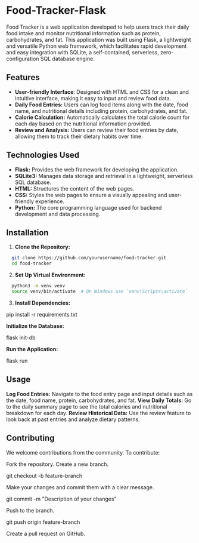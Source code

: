 # Food-Tracker-Flask
Food Tracker is a web application developed to help users track their daily food intake and monitor nutritional information such as protein, carbohydrates, and fat. This application was built using Flask, a lightweight and versatile Python web framework, which facilitates rapid development and easy integration with SQLite, a self-contained, serverless, zero-configuration SQL database engine.

## Features
- **User-friendly Interface**: Designed with HTML and CSS for a clean and intuitive interface, making it easy to input and review food data.
- **Daily Food Entries:** Users can log food items along with the date, food name, and nutritional details including protein, carbohydrates, and fat.
- **Calorie Calculation:** Automatically calculates the total calorie count for each day based on the nutritional information provided.
- **Review and Analysis:** Users can review their food entries by date, allowing them to track their dietary habits over time.

## Technologies Used
- **Flask:** Provides the web framework for developing the application.
- **SQLite3:** Manages data storage and retrieval in a lightweight, serverless SQL database.
- **HTML:** Structures the content of the web pages.
- **CSS:** Styles the web pages to ensure a visually appealing and user-friendly experience.
- **Python:** The core programming language used for backend development and data processing.

## Installation
1. **Clone the Repository:**
```bash 
  git clone https://github.com/yourusername/food-tracker.git
  cd food-tracker
```

2. **Set Up Virtual Environment:**
```bash
  python3 -m venv venv
  source venv/bin/activate  # On Windows use `venv\Scripts\activate`
```

3. **Install Dependencies:**

  pip install -r requirements.txt

**Initialize the Database:**

  flask init-db

**Run the Application:**

  flask run

## Usage
**Log Food Entries:** Navigate to the food entry page and input details such as the date, food name, protein, carbohydrates, and fat.
**View Daily Totals:** Go to the daily summary page to see the total calories and nutritional breakdown for each day.
**Review Historical Data:** Use the review feature to look back at past entries and analyze dietary patterns.

## Contributing
We welcome contributions from the community. To contribute:

Fork the repository.
Create a new branch.

  git checkout -b feature-branch

Make your changes and commit them with a clear message.

  git commit -m "Description of your changes"

Push to the branch.

  git push origin feature-branch

Create a pull request on GitHub.
